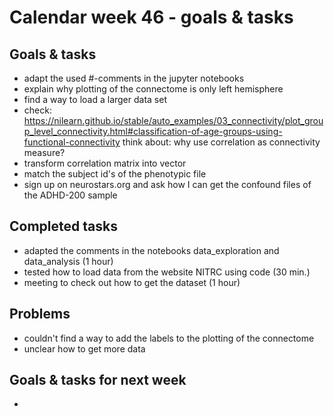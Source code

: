 # Calendar week 46 - goals & tasks

## Goals & tasks
- adapt the used #-comments in the jupyter notebooks
- explain why plotting of the connectome is only left hemisphere
- find a way to load a larger data set
- check: https://nilearn.github.io/stable/auto_examples/03_connectivity/plot_group_level_connectivity.html#classification-of-age-groups-using-functional-connectivity 
        think about: why use correlation as connectivity measure?
- transform correlation matrix into vector
- match the subject id's of the phenotypic file
- sign up on neurostars.org and ask how I can get the confound files of the ADHD-200 sample


## Completed tasks
- adapted the comments in the notebooks data_exploration and data_analysis (1 hour)
- tested how to load data from the website NITRC using code (30 min.)
- meeting to check out how to get the dataset (1 hour)

## Problems
- couldn't find a way to add the labels to the plotting of the connectome
- unclear how to get more data

## Goals & tasks for next week
- 